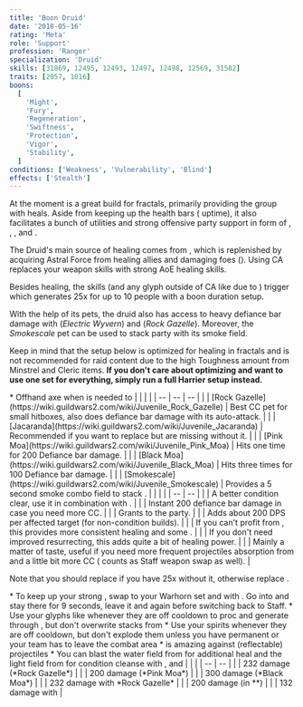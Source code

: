 ```yaml
---
title: 'Boon Druid'
date: '2018-05-16'
rating: 'Meta'
role: 'Support'
profession: 'Ranger'
specialization: 'Druid'
skills: [31869, 12495, 12493, 12497, 12498, 12569, 31582]
traits: [2057, 1016]
boons:
  [
    'Might',
    'Fury',
    'Regeneration',
    'Swiftness',
    'Protection',
    'Vigor',
    'Stability',
  ]
conditions: ['Weakness', 'Vulnerability', 'Blind']
effects: ['Stealth']
---
```


At the moment <Specialization name="druid" prefix="boon"/> is a great build for fractals, primarily providing the group with heals. Aside from keeping up the health bars (<Item id="24836"/> uptime), it also facilitates a bunch of utilities and strong offensive party support in form of <Skill id="12497"/>, <Skill id="31582"/>, <Trait id="2057"/>, <Trait id="1016"/> and <Condition name="vulnerability"/>.

The Druid's main source of healing comes from <Skill id="31869"/>, which is replenished by acquiring Astral Force from healing allies and damaging foes (<Trait id="1874"/>). Using CA replaces your weapon skills with strong AoE healing skills.

Besides healing, the <Skill id="31869"/> skills (and any glyph outside of CA like <Skill id="31582"/> due to <Trait id="2001"/>) trigger <Trait id="2057"/> which generates 25x <Boon name="might"/> for up to 10 people with a boon duration setup.

With the help of its pets, the druid also has access to heavy defiance bar damage with <Skill id="31639"/> (_Electric Wyvern_) and <Skill id="43636"/> (_Rock Gazelle_). Moreover, the _Smokescale_ pet can be used to stack party <Effect name="stealth"/> with its <Skill id="31568"/> smoke field.

<Divider text="Equipment (150 AR)"/>

Keep in mind that the setup below is optimized for healing in fractals and is not recommended for raid content due to the high Toughness amount from Minstrel and Cleric items. **If you don't care about optimizing and want to use one set for everything, simply run a full Harrier setup instead.**

<Grid>
<GridItem sm="4">
<Armor helmId="75022" helmRuneId="24842" helmRuneCount="6" helmAffix="Minstrel" helmRune="Monk" shouldersId="48017" shouldersRuneId="24842" shouldersRuneCount="6" shouldersAffix="Cleric" shouldersRune="Monk" coatId="70834" coatRuneId="24842" coatRuneCount="6" coatAffix="Minstrel" coatRune="Monk" glovesId="48014" glovesRuneId="24842" glovesRuneCount="6" glovesAffix="Cleric" glovesRune="Monk" leggingsId="75340" leggingsRuneId="24842" leggingsRuneCount="6" leggingsAffix="Minstrel" leggingsRune="Monk" bootsId="48012" bootsRuneId="24842" bootsRuneCount="6" bootsAffix="Cleric" bootsRune="Monk"/>
</GridItem>

<GridItem sm="4">
<Weapons weapon1MainId="74905" weapon1MainSigil1Id="74326" weapon1MainType="Axe" weapon1MainAffix="Minstrel" weapon1MainSigil1="Transference" weapon1OffId="71116" weapon1OffSigilId="72339" weapon1OffAffix="Minstrel" weapon1OffType="Warhorn" weapon1OffSigil="Concentration" weapon2MainId="75200" weapon2MainSigil1Id="74326" weapon2MainSigil2Id="24551" weapon2MainType="Staff" weapon2MainAffix="Minstrel" weapon2MainSigil1="Transference" weapon2MainSigil2="Water"/>

<Card title="Swap Weapons">
* Offhand axe when <Skill id="12638"/> is needed to <Control name="pull"/>
</Card>
</GridItem>

<GridItem sm="4">
<BackAndTrinkets backItemId="79830" backItemStatId="155" backItemAffix="Cleric" accessory1Id="39547" accessory1Affix="Cleric" accessory2Id="39546" accessory2Affix="Cleric" amuletId="39566" amuletAffix="Cleric" ring1Id="39597" ring1Affix="Cleric" ring2Id="79446" ring2StatId="1134" ring2Affix="Minstrel"/>

<Consumables foodId="68634" utilityId="67528" infusionId="37125"/>
</GridItem>
</Grid>

<Divider text="Build"/>

<Grid>
<GridItem sm="7">
<Traits traits1Id="30" traits1="Skirmishing" traits1Selected="1069,1016,1064" traits2Id="25" traits2="Nature Magic" traits2Selected="1060,964,1038" traits3Id="5" traits3="Druid" traits3Selected="2016,2001,2057"/>

<Card title="Pets">
| | | |
| -- | -- | -- |
| <Skill id="43636" size="big" disableText/> | [Rock Gazelle](https://wiki.guildwars2.com/wiki/Juvenile_Rock_Gazelle) | Best CC pet for small hitboxes, also does defiance bar damage with its auto-attack. |
| <Skill id="44980" size="big" disableText/> | [Jacaranda](https://wiki.guildwars2.com/wiki/Juvenile_Jacaranda) | Recommended if you want to replace <Skill id="12493"/> but are missing <Condition name="vulnerability"/> without it. |
| <Skill id="12708" size="big" disableText/> | [Pink Moa](https://wiki.guildwars2.com/wiki/Juvenile_Pink_Moa) | Hits one time for 200 Defiance bar damage. |
| <Skill id="12709" size="big" disableText/> | [Black Moa](https://wiki.guildwars2.com/wiki/Juvenile_Black_Moa) | Hits three times for 100 Defiance bar damage. |
| <Skill id="31568" size="big" disableText/> | [Smokescale](https://wiki.guildwars2.com/wiki/Juvenile_Smokescale) | Provides a 5 second smoke combo field to stack <Effect name="stealth"/>. |
</Card>
</GridItem>

<GridItem sm="5">
<Skills healId="31407" utility1Id="31582" utility2Id="12497" utility3Id="12493" eliteId="12569"/>

<Card title="Situational">
| | |
| -- | -- |
| <Skill id="12489" size="big" disableText/> | A better condition clear, use it in combination with <Trait id="1075"/>. |
| <Skill id="31746" size="big" disableText/> | Instant 200 defiance bar damage in case you need more CC. |
| <Skill id="12495" size="big" disableText/> | Grants <Boon name="protection"/> to the party. |
| <Skill id="12498" size="big" disableText/> | Adds about 200 DPS per affected target (for non-condition builds). |
| <Skill id="31888" size="big" disableText/> | If you can't profit from <Boon name="stability"/>, this provides more consistent healing and some <Boon name="might"/>. |
| <Trait id="978" size="big" disableText/> | If you don't need improved resurrecting, this adds quite a bit of healing power. |
| <Trait id="1935" size="big" disableText/> | Mainly a matter of taste, useful if you need more frequent projectiles absorption from <Skill id="31496"/> and a little bit more CC (<Skill id="31869"/> counts as Staff weapon swap as well). |

Note that you should replace <Skill id="12493"/> if you have 25x <Condition name="vulnerability"/> without it, otherwise replace <Skill id="12497"/>.
</Card>
</GridItem>
</Grid>

<Divider text="Details"/>

<Grid>
<GridItem>
<Card title="Rotation">
* To keep up your strong <Boon name="regeneration"/>, swap to your Warhorn set and <Trait id="1064"/> <Skill id="12621"/> with <Item id="72339"/>. Go into <Skill id="31869"/> and stay there for 9 seconds, leave it and <Trait id="1064"/> <Skill id="12621"/> again before switching back to Staff.
* Use your glyphs like <Skill id="31582"/> whenever they are off cooldown to proc <Trait id="2057"/> and generate <Boon name="might"/> through <Trait id="2001"/>, but don't overwrite stacks from <Skill id="31869"/>
* Use your spirits whenever they are off cooldown, but don't explode them unless you have permanent <Boon name="alacrity"/> or your team has to leave the combat area
* <Skill id="31496"/> is amazing against (reflectable) projectiles
* You can blast the water field from <Skill id="31496"/> for additional heal and the light field from <Skill id="31406"/> for condition cleanse with <Skill id="31535"/>, <Skill id="12621"/> and <Skill id="31318"/>
</Card>
</GridItem>

<GridItem>
<Card title="CC skills">
| | |
| -- | -- |
| <Skill id="43636"/> | 232 damage (*Rock Gazelle*) |
| <Skill id="12708"/> | 200 damage (*Pink Moa*) |
| <Skill id="12709"/> | 300 damage (*Black Moa*) |
| <Skill id="43636"/> | 232 damage with *Rock Gazelle* |
| <Skill id="31318"/> | 200 damage (in *<Skill id="31869"/>*) |
| <Skill id="12490"/> | 132 damage with <Condition name="chilled"/> |
</Card>
</GridItem>
</Grid>
